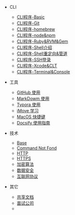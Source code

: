 - CLI
  - [CLI程序-Basic](/工作/CLI/CLI程序-Basic.md)
  - [CLI程序-Git](/工作/CLI/CLI程序-Git.md)
  - [CLI程序-homebrew](/工作/CLI/CLI程序-homebrew.md)
  - [CLI程序-node&npm](/工作/CLI/CLI程序-node&npm.md)
  - [CLI程序-Ruby&RVM&Gem](/工作/CLI/CLI程序-Ruby&RVM&Gem.md)
  - [CLI程序-Shell介绍](/工作/CLI/CLI程序-Shell介绍.md)
  - [CLI程序-Shell重定向&管道](/工作/CLI/CLI程序-Shell重定向&管道.md)
  - [CLI程序-SSH登录](/工作/CLI/CLI程序-SSH登录.md)
  - [CLI程序-Xcode&CLT](/工作/CLI/CLI程序-Xcode&CLT.md)
  - [CLI程序-Terminal&Console](/工作/CLI/CLI程序-Terminal&Console.md)
- 工具
  - [GitHub 使用](/工作/工具/GitHub使用)
  - [MarkDowm 使用](/工作/工具/MarkDown)
  - [Typora 使用](/工作/工具/Typora的使用)
  - [iMove 学习](/工作/工具/iMove学习)
  - [MacOS 快捷键](/工作/工具/MacOS快捷键)
  - [Docsify 使用指南](/工作/工具/Docsify使用指南)
- 技术

  - [Base](/工作/技术/Base.md)
  - [Command Not Fond](/工作/技术/CommandNotFond.md)
  - [HTTP](/工作/技术/HTTP.md)
  - [HTTPS](/工作/技术/HTTPS.md)
  - [加密算法](/工作/技术/加密算法.md)
  - [数据安全](/工作/技术/数据安全.md)
  - [互联网协议](/工作/技术/互联网协议.md)
- 其它

  - [共享文档](/工作/其它/共享文档.md)
  - [面试公司](/工作/其它/面试公司.md)
  - 
